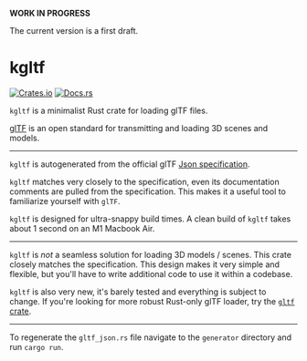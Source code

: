 **WORK IN PROGRESS** 

The current version is a first draft.

# kgltf
[![Crates.io](https://img.shields.io/crates/v/kgltf.svg)](https://crates.io/crates/kgltf)
[![Docs.rs](https://docs.rs/kgltf/badge.svg)](https://docs.rs/kgltf)


`kgltf` is a minimalist Rust crate for loading glTF files.

[glTF](https://www.khronos.org/gltf/) is an open standard for transmitting and loading 3D scenes and models.

--- 

 `kgltf` is autogenerated from the official glTF [Json specification](https://github.com/KhronosGroup/glTF/tree/master/specification/2.0). 

`kgltf` matches very closely to the specification, even its documentation comments are pulled from the specification. This makes it a useful tool to familiarize yourself with `glTF`.

`kgltf` is designed for ultra-snappy build times. A clean build of `kgltf` takes about 1 second on an M1 Macbook Air.

---

`kgltf` is *not* a seamless solution for loading 3D models / scenes. This crate closely matches the specification. This design makes it very simple and flexible, but you'll have to write additional code to use it within a codebase.

`kgltf` is also very new, it's barely tested and everything is subject to change. If you're looking for more robust Rust-only glTF loader, try the [`gltf` crate](https://github.com/gltf-rs/gltf). 

---

To regenerate the `gltf_json.rs` file navigate to the `generator` directory and run `cargo run`.
